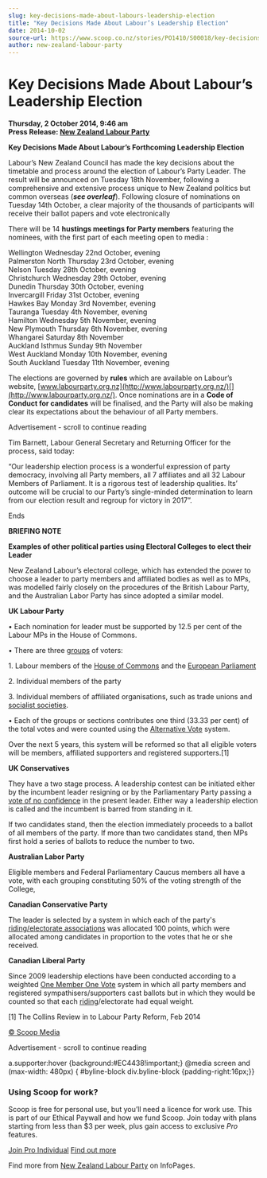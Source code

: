```yaml
---
slug: key-decisions-made-about-labours-leadership-election
title: "Key Decisions Made About Labour’s Leadership Election"
date: 2014-10-02
source-url: https://www.scoop.co.nz/stories/PO1410/S00018/key-decisions-made-about-labours-leadership-election.htm
author: new-zealand-labour-party
---
```

Key Decisions Made About Labour’s Leadership Election
=====================================================

**Thursday, 2 October 2014, 9:46 am**  
**Press Release: [New Zealand Labour Party](https://info.scoop.co.nz/New_Zealand_Labour_Party)**

**Key Decisions Made About Labour’s Forthcoming Leadership Election**

Labour’s New Zealand Council has made the key decisions about the timetable and process around the election of Labour’s Party Leader. The result will be announced on Tuesday 18th November, following a comprehensive and extensive process unique to New Zealand politics but common overseas (**_see overleaf_**). Following closure of nominations on Tuesday 14th October, a clear majority of the thousands of participants will receive their ballot papers and vote electronically

There will be 14 **hustings meetings for Party members** featuring the nominees, with the first part of each meeting open to media :

  
Wellington Wednesday 22nd October, evening  
Palmerston North Thursday 23rd October, evening  
Nelson Tuesday 28th October, evening  
Christchurch Wednesday 29th October, evening  
Dunedin Thursday 30th October, evening  
Invercargill Friday 31st October, evening  
Hawkes Bay Monday 3rd November, evening  
Tauranga Tuesday 4th November, evening  
Hamilton Wednesday 5th November, evening  
New Plymouth Thursday 6th November, evening  
Whangarei Saturday 8th November  
Auckland Isthmus Sunday 9th November  
West Auckland Monday 10th November, evening  
South Auckland Tuesday 11th November, evening  

The elections are governed by **rules** which are available on Labour’s website, [www.labourparty.org.nz](http://www.labourparty.org.nz/)[](http://www.labourparty.org.nz/). Once nominations are in a **Code of Conduct for candidates** will be finalised, and the Party will also be making clear its expectations about the behaviour of all Party members.

Advertisement - scroll to continue reading





Tim Barnett, Labour General Secretary and Returning Officer for the process, said today:

“Our leadership election process is a wonderful expression of party democracy, involving all Party members, all 7 affiliates and all 32 Labour Members of Parliament. It is a rigorous test of leadership qualities. Its’ outcome will be crucial to our Party’s single-minded determination to learn from our election result and regroup for victory in 2017”.

  
Ends

**BRIEFING NOTE**

**Examples of other political parties using Electoral Colleges to elect their Leader**

New Zealand Labour’s electoral college, which has extended the power to choose a leader to party members and affiliated bodies as well as to MPs, was modelled fairly closely on the procedures of the British Labour Party, and the Australian Labor Party has since adopted a similar model.

**UK Labour Party**

• Each nomination for leader must be supported by 12.5 per cent of the Labour MPs in the House of Commons.

• There are three [groups](http://en.wiktionary.org/wiki/electorate) of voters:

1\. Labour members of the [House of Commons](http://en.wikipedia.org/wiki/House_of_Commons_of_the_United_Kingdom) and the [European Parliament](http://en.wikipedia.org/wiki/European_Parliament)

2\. Individual members of the party

3\. Individual members of affiliated organisations, such as trade unions and [socialist societies](http://en.wikipedia.org/wiki/Socialist_society_\(Labour_Party\)).

• Each of the groups or sections contributes one third (33.33 per cent) of the total votes and were counted using the [Alternative Vote](http://en.wikipedia.org/wiki/Instant-runoff_voting) system.

Over the next 5 years, this system will be reformed so that all eligible voters will be members, affiliated supporters and registered supporters.\[1\]

**UK Conservatives**

They have a two stage process. A leadership contest can be initiated either by the incumbent leader resigning or by the Parliamentary Party passing a [vote of no confidence](http://en.wikipedia.org/wiki/Vote_of_no_confidence) in the present leader. Either way a leadership election is called and the incumbent is barred from standing in it.

If two candidates stand, then the election immediately proceeds to a ballot of all members of the party. If more than two candidates stand, then MPs first hold a series of ballots to reduce the number to two.

**Australian Labor Party**

Eligible members and Federal Parliamentary Caucus members all have a vote, with each grouping constituting 50% of the voting strength of the College,

**Canadian Conservative Party**

The leader is selected by a system in which each of the party's [riding/electorate associations](http://en.wikipedia.org/wiki/Riding_association) was allocated 100 points, which were allocated among candidates in proportion to the votes that he or she received.

**Canadian Liberal Party**

Since 2009 leadership elections have been conducted according to a weighted [One Member One Vote](http://en.wikipedia.org/wiki/One_Member_One_Vote) system in which all party members and registered sympathisers/supporters cast ballots but in which they would be counted so that each [riding](http://en.wikipedia.org/wiki/Electoral_district_\(Canada\))/electorate had equal weight.

\[1\] The Collins Review in to Labour Party Reform, Feb 2014

[© Scoop Media](http://www.scoop.co.nz/about/terms.html)  

Advertisement - scroll to continue reading



a.supporter:hover {background:#EC4438!important;} @media screen and (max-width: 480px) { #byline-block div.byline-block {padding-right:16px;}}

### Using Scoop for work?

Scoop is free for personal use, but you’ll need a licence for work use. This is part of our Ethical Paywall and how we fund Scoop. Join today with plans starting from less than $3 per week, plus gain access to exclusive _Pro_ features.  
  
[Join Pro Individual](https://pro.scoop.co.nz/Individual/?from=ProIn24) [Find out more](https://pro.scoop.co.nz/using-scoop-for-work/?from=ProIn24)

Find more from [New Zealand Labour Party](https://info.scoop.co.nz/New_Zealand_Labour_Party) on InfoPages.